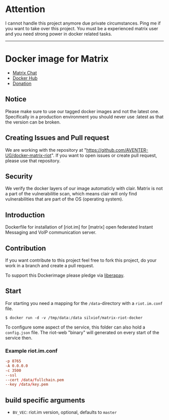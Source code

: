 # Attention

I cannot handle this project anymore due private circumstances. Ping me
if you want to take over this project. You must be a experienced matrix
user and you need strong power in docker related tasks.

- - - 

# Docker image for Matrix 

- [Matrix Chat](https://matrix.aventer.biz/#/room/#dockermatrix:matrix.aventer.biz)
- [Docker Hub](https://hub.docker.com/r/avhost/docker-matrix-riot/tags)
- [Donation](https://liberapay.com/docker-matrix/)

## Notice

Please make sure to use our tagged docker images and not the latest one. Specifically in a production environment you should never use :latest as that the version can be broken.

## Creating Issues and Pull request

We are working with the repository at "https://github.com/AVENTER-UG/docker-matrix-riot". If you want to open issues or create pull request, please use that repository.

## Security

We verify the docker layers of our image automaticly with clair. Matrix is not a part of the vulnerabilitie scan, which  means clair will only find vulnerabilities that are part of the OS (operating system).

## Introduction

Dockerfile for installation of [riot.im] for [matrix] open federated Instant
Messaging and VoIP communication server.

## Contribution

If you want contribute to this project feel free to fork this project, do your
work in a branch and create a pull request.

To support this Dockerimage please pledge via [liberapay].

[liberapay]: https://liberapay.com/docker-matrix/

## Start

For starting you need a mapping for the `/data`-directory with
a `riot.im.conf` file.

    $ docker run -d -v /tmp/data:/data silviof/matrix-riot-docker

To configure some aspect of the service, this folder can also hold
a `config.json` file. The riot-web "binary" will generated on every start of
the service then.


### Example riot.im.conf

```conf
-p 8765
-A 0.0.0.0
-c 3500
--ssl
--cert /data/fullchain.pem
--key /data/key.pem
```

## build specific arguments

* `BV_VEC`: riot.im version, optional, defaults to `master`